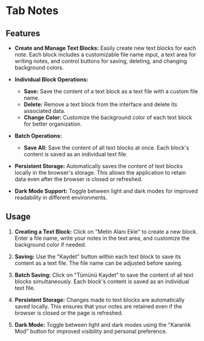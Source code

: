 # Tab Notes

## Features

- **Create and Manage Text Blocks:** Easily create new text blocks for each note. Each block includes a customizable file name input, a text area for writing notes, and control buttons for saving, deleting, and changing background colors.

- **Individual Block Operations:**
  - **Save:** Save the content of a text block as a text file with a custom file name.
  - **Delete:** Remove a text block from the interface and delete its associated data.
  - **Change Color:** Customize the background color of each text block for better organization.

- **Batch Operations:**
  - **Save All:** Save the content of all text blocks at once. Each block's content is saved as an individual text file.

- **Persistent Storage:** Automatically saves the content of text blocks locally in the browser's storage. This allows the application to retain data even after the browser is closed or refreshed.

- **Dark Mode Support:** Toggle between light and dark modes for improved readability in different environments.

## Usage

1. **Creating a Text Block:** Click on "Metin Alanı Ekle" to create a new block. Enter a file name, write your notes in the text area, and customize the background color if needed.

2. **Saving:** Use the "Kaydet" button within each text block to save its content as a text file. The file name can be adjusted before saving.

3. **Batch Saving:** Click on "Tümünü Kaydet" to save the content of all text blocks simultaneously. Each block's content is saved as an individual text file.

4. **Persistent Storage:** Changes made to text blocks are automatically saved locally. This ensures that your notes are retained even if the browser is closed or the page is refreshed.

5. **Dark Mode:** Toggle between light and dark modes using the "Karanlık Mod" button for improved visibility and personal preference.

